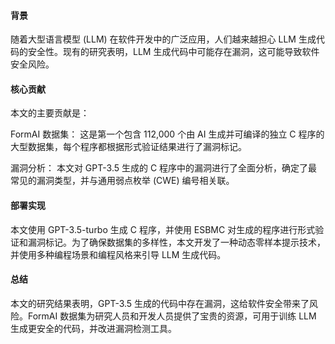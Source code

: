 #### 背景
随着大型语言模型 (LLM) 在软件开发中的广泛应用，人们越来越担心 LLM 生成代码的安全性。现有的研究表明，LLM 生成代码中可能存在漏洞，这可能导致软件安全风险。
#### 核心贡献
本文的主要贡献是：

FormAI 数据集： 这是第一个包含 112,000 个由 AI 生成并可编译的独立 C 程序的大型数据集，每个程序都根据形式验证结果进行了漏洞标记。

漏洞分析： 本文对 GPT-3.5 生成的 C 程序中的漏洞进行了全面分析，确定了最常见的漏洞类型，并与通用弱点枚举 (CWE) 编号相关联。

#### 部署实现
本文使用 GPT-3.5-turbo 生成 C 程序，并使用 ESBMC 对生成的程序进行形式验证和漏洞标记。为了确保数据集的多样性，本文开发了一种动态零样本提示技术，并使用多种编程场景和编程风格来引导 LLM 生成代码。

#### 总结
本文的研究结果表明，GPT-3.5 生成的代码中存在漏洞，这给软件安全带来了风险。FormAI 数据集为研究人员和开发人员提供了宝贵的资源，可用于训练 LLM 生成更安全的代码，并改进漏洞检测工具。